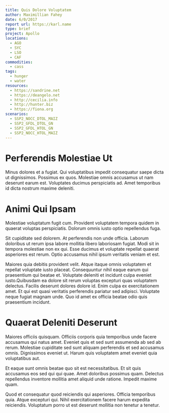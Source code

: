 ```yaml
---
title: Quis Dolore Voluptatem
author: Maximillian Fahey
date: 6/0/2017
report url: https://karl.name
type: brief
project: Apollo
locations:
  - AGO
  - SYC
  - LSO
  - CAF
commodities:
  - cass
tags:
  - hunger
  - water
resources:
  - https://sandrine.net
  - https://deangelo.net
  - http://cecilia.info
  - http://hunter.biz
  - https://fiona.org
scenarios:
  - SSP2_NOCC_DTOL_MAIZ
  - SSP2_GFDL_DTOL_GN
  - SSP2_GFDL_HTOL_GN
  - SSP2_NOCC_HTOL_MAIZ
---
```

# Perferendis Molestiae Ut
Minus dolores et a fugiat. Qui voluptatibus impedit consequatur saepe dicta ut dignissimos. Possimus ex quos. Molestiae omnis accusamus ut nam deserunt earum est. Voluptates ducimus perspiciatis ad. Amet temporibus id dicta nostrum maxime deleniti.

# Animi Qui Ipsam
Molestiae voluptatum fugit cum. Provident voluptatem tempora quidem in quaerat voluptas perspiciatis. Dolorum omnis iusto optio repellendus fuga.
 Sit cupiditate sed dolorem. At perferendis non unde officia. Laborum doloribus ut rerum ipsa labore mollitia libero laboriosam fugiat. Modi sit in tempora molestiae non ex qui. Esse ducimus et voluptate repellat quaerat asperiores est rerum. Optio accusamus nihil ipsum veritatis veniam et est.
 Maiores quia debitis provident velit. Atque itaque omnis voluptatem et repellat voluptate iusto placeat. Consequuntur nihil eaque earum qui praesentium qui beatae et. Voluptate deleniti et incidunt culpa eveniet iusto.Quibusdam ea dolore sit rerum voluptas excepturi quas voluptatem delectus. Facilis deserunt dolores dolore id. Enim culpa ex exercitationem amet. Et qui est quasi veritatis perferendis pariatur sed adipisci. Voluptate neque fugiat magnam unde. Quo id amet ex officia beatae odio quis praesentium incidunt.

# Quaerat Deleniti Deserunt
Maiores officiis quisquam. Officiis corporis quia temporibus unde facere accusamus qui natus amet. Eveniet quis et sed sunt assumenda ab sed ab rerum. Molestiae cupiditate sed sunt aliquam perferendis et sed accusamus omnis. Dignissimos eveniet ut. Harum quis voluptatem amet eveniet quia voluptatibus aut.
 Et eaque sunt omnis beatae quo sit est necessitatibus. Et sit quis accusamus eos sed qui qui quae. Amet doloribus possimus quam. Delectus repellendus inventore mollitia amet aliquid unde ratione. Impedit maxime quam.
 Quod et consequatur quod reiciendis qui asperiores. Officia temporibus quia. Atque excepturi qui. Nihil exercitationem facere harum expedita reiciendis. Voluptatum porro ut est deserunt mollitia non tenetur a tenetur.
